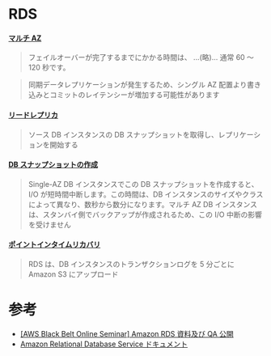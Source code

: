 
# RDS

#### [マルチ AZ](https://docs.aws.amazon.com/ja_jp/AmazonRDS/latest/UserGuide/Concepts.MultiAZ.html)

> フェイルオーバーが完了するまでにかかる時間は、 ...(略)... 通常 60 ～ 120 秒です。

> 同期データレプリケーションが発生するため、シングル AZ 配置より書き込みとコミットのレイテンシーが増加する可能性があります


#### [リードレプリカ](https://docs.aws.amazon.com/ja_jp/AmazonRDS/latest/UserGuide/USER_ReadRepl.html)

> ソース DB インスタンスの DB スナップショットを取得し、レプリケーションを開始する

#### [DB スナップショットの作成](https://docs.aws.amazon.com/ja_jp/AmazonRDS/latest/UserGuide/USER_CreateSnapshot.html)

> Single-AZ DB インスタンスでこの DB スナップショットを作成すると、I/O が短時間中断します。この時間は、DB インスタンスのサイズやクラスによって異なり、数秒から数分になります。マルチ AZ DB インスタンスは、スタンバイ側でバックアップが作成されるため、この I/O 中断の影響を受けません

#### [ポイントインタイムリカバリ](https://docs.aws.amazon.com/ja_jp/AmazonRDS/latest/UserGuide/USER_PIT.html)

> RDS は、DB インスタンスのトランザクションログを 5 分ごとに Amazon S3 にアップロード


# 参考

* [[AWS Black Belt Online Seminar] Amazon RDS 資料及び QA 公開](https://aws.amazon.com/jp/blogs/news/webinar-bb-rds-2018/)
* [Amazon Relational Database Service ドキュメント](https://docs.aws.amazon.com/ja_jp/rds/?id=docs_gateway)
